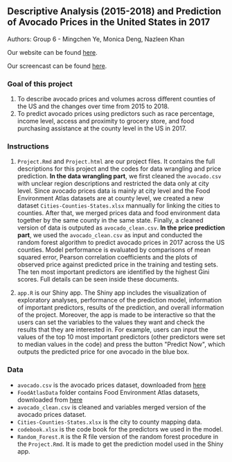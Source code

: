 ## Descriptive Analysis (2015-2018) and Prediction of Avocado Prices in the United States in 2017

Authors: Group 6 - Mingchen Ye, Monica Deng, Nazleen Khan

Our website can be found [here]().

Our screencast can be found [here]().

### Goal of this project

1. To describe avocado prices and volumes across different counties of the US and the changes over time from 2015 to 2018.
2. To predict avocado prices using predictors such as race percentage, income level, access and proximity to grocery store, and food purchasing assistance at the county level in the US in 2017.

### Instructions

1. `Project.Rmd` and `Project.html` are our project files. It contains the full descriptions for this project and the codes for data wrangling and price prediction. **In the data wrangling part**, we first cleaned the `avocado.csv` with unclear region descriptions and restricted the data only at city level. Since avocado prices data is mainly at city level and the Food Environment Atlas datasets are at county level, we created a new dataset `Cities-Counties-States.xlsx` mannually for linking the cities to counties. After that, we merged prices data and food environment data together by the same county in the same state. Finally, a cleaned version of data is outputed as `avocado_clean.csv`. **In the price prediction part**, we used the `avocado_clean.csv` as input and conducted the random forest algorithm to predict avocado prices in 2017 across the US counties. Model performance is evaluated by comparisons of mean squared error, Pearson correlation coefficients and the plots of observed price against predicted price in the training and testing sets. The ten most important predictors are identified by the highest Gini scores. Full details can be seen inside these documents.

2. `app.R` is our Shiny app. The Shiny app includes the visualization of exploratory analyses, performance of the prediction model, information of important predictors, results of the prediction, and overall information of the project. Moreover, the app is made to be interactive so that the users can set the variables to the values they want and check the results that they are interested in. For example, users can input the values of the top 10 most important predictors (other predictors were set to median values in the code) and press the button "Predict Now", which outputs the predicted price for one avocado in the blue box.


### Data
- `avocado.csv` is the avocado prices dataset, downloaded from [here](https://www.kaggle.com/neuromusic/avocado-prices)
- `FoodAtlasData` folder contains Food Environment Atlas datasets, downloaded from [here](https://www.ers.usda.gov/data-products/food-environment-atlas/data-access-and-documentation-downloads/)
- `avocado_clean.csv` is cleaned and variables merged version of the avocado prices dataset.
- `Cities-Counties-States.xlsx` is the city to county mapping data.
- `codebook.xlsx` is the code book for the predictors we used in the model.
- `Random_Forest.R` is the R file version of the random forest procedure in the `Project.Rmd`. It is made to get the prediction model used in the Shiny app.

